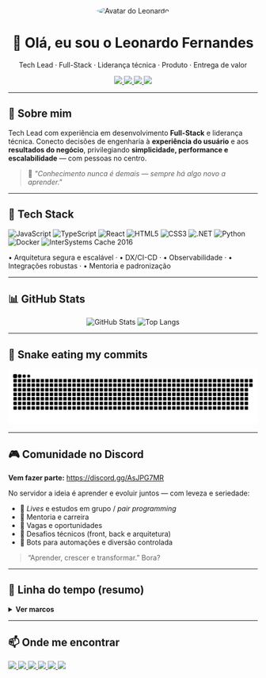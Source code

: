<!-- HERO -->
<div align="center">
  <img src="https://avatars.githubusercontent.com/u/60993180?v=4" width="120" height="120" style="border-radius:50%;" alt="Avatar do Leonardo" />

  <h1>👋 Olá, eu sou o <strong>Leonardo Fernandes</strong></h1>
  <p>
    Tech Lead · Full-Stack · Liderança técnica · Produto · Entrega de valor
  </p>

  <p>
    <a href="https://leofernandes.com.br" target="_blank">
      <img src="https://img.shields.io/badge/Acessar%20o%20site-0B1220?style=for-the-badge&logo=google-chrome&logoColor=38BDF8" />
    </a>
    <a href="https://discord.gg/AsJPG7MR" target="_blank">
      <img src="https://img.shields.io/badge/Comunidade%20no%20Discord-0B1220?style=for-the-badge&logo=discord&logoColor=5865F2" />
    </a>
    <a href="https://www.linkedin.com/in/leofernandes1998/" target="_blank">
      <img src="https://img.shields.io/badge/LinkedIn-0B1220?style=for-the-badge&logo=linkedin&logoColor=0A66C2" />
    </a>
    <a href="mailto:contato@leofernandes.com.br">
      <img src="https://img.shields.io/badge/Email-0B1220?style=for-the-badge&logo=minutemailer&logoColor=22C55E" />
    </a>
  </p>
</div>

---

## 🧭 Sobre mim
Tech Lead com experiência em desenvolvimento **Full-Stack** e liderança técnica. Conecto decisões de engenharia à **experiência do usuário** e aos **resultados do negócio**, privilegiando **simplicidade, performance e escalabilidade** — com pessoas no centro.

> 🧠 *"Conhecimento nunca é demais — sempre há algo novo a aprender."*

---

## 🧰 Tech Stack
<p align="left">
  <img src="https://cdn.jsdelivr.net/gh/devicons/devicon/icons/javascript/javascript-original.svg" width="36" alt="JavaScript" />
  <img src="https://cdn.jsdelivr.net/gh/devicons/devicon/icons/typescript/typescript-original.svg" width="36" alt="TypeScript" />
  <img src="https://cdn.jsdelivr.net/gh/devicons/devicon/icons/react/react-original.svg" width="36" alt="React" />
  <img src="https://cdn.jsdelivr.net/gh/devicons/devicon/icons/html5/html5-original.svg" width="36" alt="HTML5" />
  <img src="https://cdn.jsdelivr.net/gh/devicons/devicon/icons/css3/css3-original.svg" width="36" alt="CSS3" />
  <img src="https://cdn.jsdelivr.net/gh/devicons/devicon/icons/dot-net/dot-net-original.svg" width="36" alt=".NET" />
  <img src="https://cdn.jsdelivr.net/gh/devicons/devicon/icons/python/python-original.svg" width="36" alt="Python" />
  <img src="https://cdn.jsdelivr.net/gh/devicons/devicon/icons/docker/docker-original.svg" width="36" alt="Docker" />
  <img src="https://raw.githubusercontent.com/LeoFernandes210798/assets/main/cache-intersystems.png" width="36" alt="InterSystems Cache 2016" />
</p>

<!-- opcional: quick bullets -->
<p>
  • Arquitetura segura e escalável · 
  • DX/CI-CD · 
  • Observabilidade · 
  • Integrações robustas · 
  • Mentoria e padronização
</p>

---

## 📊 GitHub Stats
<div align="center">
  <img height="160"
       src="https://github-readme-stats.vercel.app/api?username=LeoFernandes210798&show_icons=true&theme=dracula&include_all_commits=true&count_private=true&hide_border=true&cache_seconds=21600"
       alt="GitHub Stats" />
  <img height="160"
       src="https://github-readme-stats.vercel.app/api/top-langs/?username=LeoFernandes210798&layout=compact&langs_count=8&theme=dracula&hide_border=true&cache_seconds=21600"
       alt="Top Langs" />
</div>

---

## 🐍 Snake eating my commits
<div align="center">
  <picture>
    <source media="(prefers-color-scheme: dark)" srcset="https://raw.githubusercontent.com/LeoFernandes210798/LeoFernandes210798/output/github-contribution-grid-snake-dark.svg" />
    <source media="(prefers-color-scheme: light)" srcset="https://raw.githubusercontent.com/LeoFernandes210798/LeoFernandes210798/output/github-contribution-grid-snake.svg" />
    <img alt="Animação da grade de contribuições" src="https://raw.githubusercontent.com/LeoFernandes210798/LeoFernandes210798/output/github-contribution-grid-snake.svg" />
  </picture>
</div>

---

## 🎮 Comunidade no Discord
**Vem fazer parte:** https://discord.gg/AsJPG7MR

No servidor a ideia é aprender e evoluir juntos — com leveza e seriedade:
- 🔴 *Lives* e estudos em grupo / *pair programming*  
- 🧭 Mentoria e carreira  
- 💼 Vagas e oportunidades  
- 🧩 Desafios técnicos (front, back e arquitetura)  
- 🤖 Bots para automações e diversão controlada  

> “Aprender, crescer e transformar.” Bora?

---

## 🧱 Linha do tempo (resumo)
<details>
  <summary><strong>Ver marcos</strong></summary>

- **2025** — Consolidação de padrões de engenharia (templates, guidelines de PR, métricas mínimas).  
- **2024** — Evolução arquitetural (migração de legado, testes de contrato, pipelines previsíveis).  
- **2022–2023** — Liderança técnica (mentoria do time, padronização de processos de dev/release).  
- **2019–2021** — Integrações críticas (internas e parceiros, foco em resiliência e monitoramento).  
- **2017–2018** — Início da jornada Full-Stack na empresa atual.

</details>

---

## 📫 Onde me encontrar
<p align="left">
  <a href="https://www.youtube.com/@lf210798" target="_blank">
    <img src="https://img.shields.io/badge/YouTube-0B1220?style=for-the-badge&logo=youtube&logoColor=FF0000" />
  </a>
  <a href="https://instagram.com/leofernanddes" target="_blank">
    <img src="https://img.shields.io/badge/Instagram-0B1220?style=for-the-badge&logo=instagram&logoColor=E4405F" />
  </a>
  <a href="https://www.twitch.tv/lfernandes1998" target="_blank">
    <img src="https://img.shields.io/badge/Twitch-0B1220?style=for-the-badge&logo=twitch&logoColor=9146FF" />
  </a>
  <a href="https://discord.gg/AsJPG7MR" target="_blank">
    <img src="https://img.shields.io/badge/Discord-0B1220?style=for-the-badge&logo=discord&logoColor=5865F2" />
  </a>
  <a href="mailto:contato@leofernandes.com.br" target="_blank">
    <img src="https://img.shields.io/badge/Email-0B1220?style=for-the-badge&logo=minutemailer&logoColor=22C55E" />
  </a>
  <a href="https://www.linkedin.com/in/leofernandes1998/" target="_blank">
    <img src="https://img.shields.io/badge/LinkedIn-0B1220?style=for-the-badge&logo=linkedin&logoColor=0A66C2" />
  </a>
</p>
